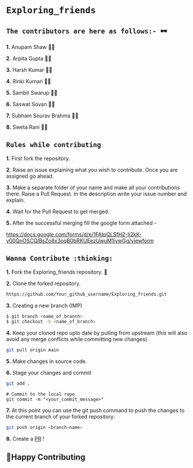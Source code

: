 # `Exploring_friends`

## `The contributors are here as follows:- 🕶️`

**1.** Anupam Shaw :man_technologist:

**2.** Arpita Gupta :woman_technologist:

**3.** Harsh Kumar :man_technologist:

**4.** Rinki Kumari :woman_technologist:

**5.** Sambit Swarup :man_technologist:

**6.** Saswat Sovan :man_technologist:

**7.** Subham Sourav Brahma :man_technologist:

**8.** Sweta Rani :woman_technologist:

## `Rules while contributing`

**1.** First fork the repository.

**2.** Raise an issue explaining what you wish to contribute. Once you are assigned go ahead.

**3.** Make a separate folder of your name and make all your contributions there. Raise a Pull Request. In the description write your issue number and explain.

**4.** Wait for the Pull Request to get merged.

**5.** After the successful merging fill the google form attached - 

https://docs.google.com/forms/d/e/1FAIpQLSfH2-Ij2kK-y00QnOSCQIBsZo8x3oqB0bRKUEezUwuM1iywGg/viewform

## `Wanna Contribute :thinking: `


**1.** Fork the Exploring_friends repository. :thinking:

**2.** Clone the forked repository.

```bash
https://github.com/Your_github_username/Exploring_friends.git
```

**3.** Creating a new branch (IMP)

```bash
$ git branch <name_of_branch>
$ git checkout -b <name_of_branch>
```

**4.** Keep your cloned repo upto date by pulling from upstream (this will also avoid any merge conflicts while committing new changes)

```bash
git pull origin main
```

**5.** Make changes in source code.

**6.** Stage your changes and commit

```bash
git add .
```
```
# Commit to the local repo
git commit -m "<your_commit_message>"
```

**7.** At this point you can use the git push command to push the changes to the current branch of your forked repository:

```bash
git push origin <branch-name>
```

**8.** Create a [PR](https://help.github.com/en/github/collaborating-with-issues-and-pull-requests/creating-a-pull-request) ! 


## 👋Happy Contributing

